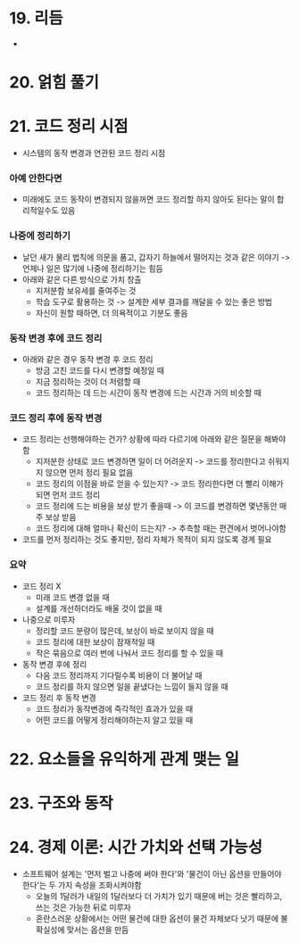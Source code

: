 # 19. 리듬
-

# 20. 얽힘 풀기

# 21. 코드 정리 시점
- 시스템의 동작 변경과 연관된 코드 정리 시점 
### 아예 안한다면
- 미래에도 코드 동작이 변경되지 않을꺼면 코드 정리할 하지 않아도 된다는 말이 합리적일수도 있음
### 나중에 정리하기
- 날던 새가 물리 법칙에 의문을 품고, 갑자기 하늘에서 떨어지는 것과 같은 이야기 -> 언제나 일은 많기에 나중에 정리하기는 힘듬
- 아래와 같은 다른 방식으로 가치 창출
  - 지저분함 보유세를 줄여주는 것
  - 학습 도구로 활용하는 것 -> 설계한 세부 결과를 깨달을 수 있는 좋은 방법
  - 자신이 원할 때하면, 더 의욕적이고 기분도 좋음
### 동작 변경 후에 코드 정리
- 아래와 같은 경우 동작 변경 후 코드 정리
  - 방금 고친 코드를 다시 변경할 예정일 때
  - 지금 정리하는 것이 더 저렴할 때
  - 코드 정리하는 데 드는 시간이 동작 변경에 드는 시간과 거의 비슷할 때
### 코드 정리 후에 동작 변경
- 코드 정리는 선행해야하는 건가? 상황에 따라 다르기에 아래와 같은 질문을 해봐야함
  - 지저분한 상태로 코드 변경하면 일이 더 어려운지 -> 코드를 정리한다고 쉬워지지 않으면 먼저 정리 필요 없음
  - 코드 정리의 이점을 바로 얻을 수 있는지? -> 코드 정리한다면 더 빨리 이해가 되면 먼저 코드 정리
  - 코드 정리에 드는 비용을 보상 받기 좋을때 -> 이 코드를 변경하면 몇년동안 매주 보상 받음
  - 코드 정리에 대해 얼마나 확신이 드는지? -> 추측할 때는 편견에서 벗어나야함
- 코드를 먼저 정리하는 것도 좋지만, 정리 자체가 목적이 되지 않도록 경계 필요
### 요약
- 코드 정리 X
  - 미래 코드 변경 없을 때
  - 설계를 개선하더라도 배울 것이 없을 때
- 나중으로 미루자
  - 정리할 코드 분량이 많은데, 보상이 바로 보이지 않을 때
  - 코드 정리에 대한 보상이 잠재적일 때
  - 작은 묶음으로 여러 번에 나눠서 코드 정리를 할 수 있을 때
- 동작 변경 후에 정리
  - 다음 코드 정리까지 기다릴수록 비용이 더 불어날 때
  - 코드 정리를 하지 않으면 일을 끝냈다는 느낌이 들지 않을 때
- 코드 정리 후 동작 변경
  - 코드 정리가 동작변경에 즉각적인 효과가 있을 때
  - 어떤 코드를 어떻게 정리해야하는지 알고 있을 때

# 22. 요소들을 유익하게 관계 맺는 일

# 23. 구조와 동작

# 24. 경제 이론: 시간 가치와 선택 가능성
- 소프트웨어 설계는 '먼저 벌고 나중에 써야 한다'와 '물건이 아닌 옵션을 만들어야 한다'는 두 가지 속성을 조화시켜야함
  - 오늘의 1달러가 내일의 1달러보다 더 가치가 있기 때문에 버는 것은 빨리하고, 쓰는 것은 가능한 뒤로 미루자
  - 혼란스러운 상황에서는 어떤 물건에 대한 옵션이 물건 자체보다 낫기 때문에 불확실성에 맞서는 옵션을 만듬